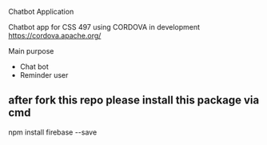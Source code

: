Chatbot Application

Chatbot app for CSS 497 using CORDOVA in development
https://cordova.apache.org/

Main purpose 
- Chat bot
- Reminder user 

after fork this repo please install this package via cmd 
---------
npm install firebase --save


